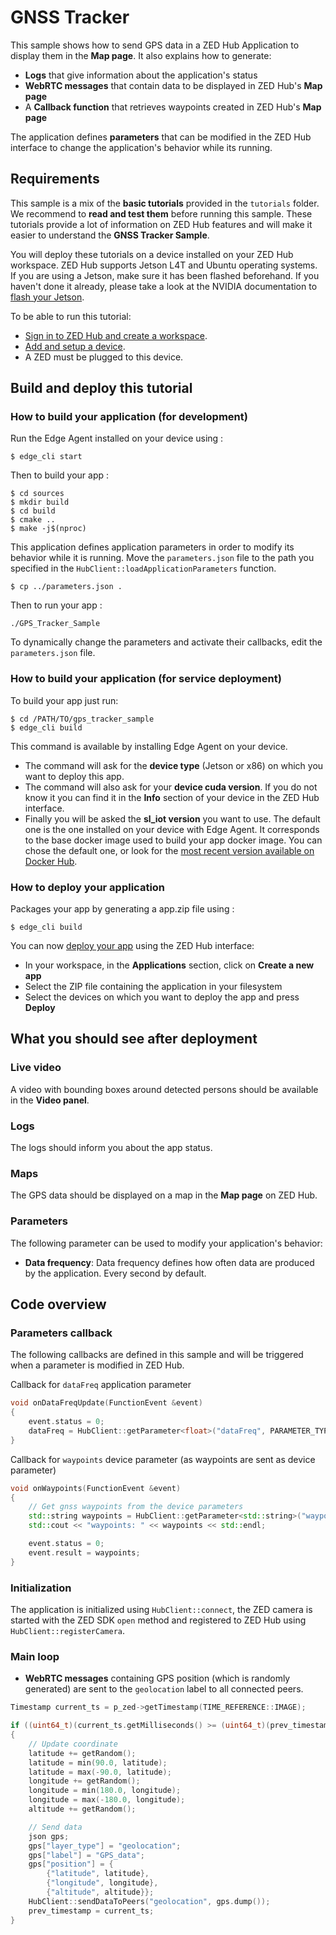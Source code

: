 # GNSS Tracker

This sample shows how to send GPS data in a ZED Hub Application to display them in the **Map page**.
It also explains how to generate:

- **Logs** that give information about the application's status
- **WebRTC messages** that contain data to be displayed in ZED Hub's **Map page**
- A **Callback function** that retrieves waypoints created in ZED Hub's **Map page**

The application defines **parameters** that can be modified in the ZED Hub interface to change the application's behavior while its running.

## Requirements

This sample is a mix of the **basic tutorials** provided in the `tutorials` folder. We recommend to **read and test them** before running this sample. These tutorials provide a lot of information on ZED Hub features and will make it easier to understand the **GNSS Tracker Sample**.

You will deploy these tutorials on a device installed on your ZED Hub workspace. ZED Hub supports Jetson L4T and Ubuntu operating systems. If you are using a Jetson, make sure it has been flashed beforehand. If you haven't done it already, please take a look at the NVIDIA documentation to [flash your Jetson](https://docs.nvidia.com/sdk-manager/install-with-sdkm-jetson/index.html).

To be able to run this tutorial:

- [Sign in to ZED Hub and create a workspace](https://www.stereolabs.com/docs/cloud/overview/get-workspace/).
- [Add and setup a device](https://www.stereolabs.com/docs/cloud/overview/setup-device/).
- A ZED must be plugged to this device.

## Build and deploy this tutorial

### How to build your application (for development)

Run the Edge Agent installed on your device using :

```
$ edge_cli start
```

Then to build your app :

```
$ cd sources
$ mkdir build
$ cd build
$ cmake ..
$ make -j$(nproc)
```

This application defines application parameters in order to modify its behavior while it is running. Move the `parameters.json` file to the path you specified in the `HubClient::loadApplicationParameters` function.

```
$ cp ../parameters.json .
```

Then to run your app :

```
./GPS_Tracker_Sample
```

To dynamically change the parameters and activate their callbacks, edit the `parameters.json` file.

### How to build your application (for service deployment)

To build your app just run:

```
$ cd /PATH/TO/gps_tracker_sample
$ edge_cli build
```

This command is available by installing Edge Agent on your device.

- The command will ask for the **device type** (Jetson or x86) on which you want to deploy this app.
- The command will also ask for your **device cuda version**. If you do not know it you can find it in the **Info** section of your device in the ZED Hub interface.
- Finally you will be asked the **sl_iot version** you want to use. The default one is the one installed on your device with Edge Agent. It corresponds to the base docker image used to build your app docker image. You can chose the default one, or look for the [most recent version available on Docker Hub](https://hub.docker.com/r/stereolabs/iot/tags?page=1&ordering=last_updated).

### How to deploy your application

Packages your app by generating a app.zip file using :

```
$ edge_cli build
```

You can now [deploy your app](https://www.stereolabs.com/docs/cloud/applications/deployment/) using the ZED Hub interface:

- In your workspace, in the **Applications** section, click on **Create a new app**
- Select the ZIP file containing the application in your filesystem
- Select the devices on which you want to deploy the app and press **Deploy**

## What you should see after deployment

### Live video

A video with bounding boxes around detected persons should be available in the **Video panel**.

### Logs

The logs should inform you about the app status.

### Maps

The GPS data should be displayed on a map in the **Map page** on ZED Hub.

### Parameters

The following parameter can be used to modify your application's behavior:

- **Data frequency**: Data frequency defines how often data are produced by the application. Every second by default.

## Code overview

### Parameters callback

The following callbacks are defined in this sample and will be triggered when a parameter is modified in ZED Hub.

Callback for `dataFreq` application parameter

```c++
void onDataFreqUpdate(FunctionEvent &event)
{
    event.status = 0;
    dataFreq = HubClient::getParameter<float>("dataFreq", PARAMETER_TYPE::APPLICATION, dataFreq);
}
```

Callback for `waypoints` device parameter (as waypoints are sent as device parameter)

```c++
void onWaypoints(FunctionEvent &event)
{
    // Get gnss waypoints from the device parameters
    std::string waypoints = HubClient::getParameter<std::string>("waypoints", PARAMETER_TYPE::DEVICE, "[]");
    std::cout << "waypoints: " << waypoints << std::endl;

    event.status = 0;
    event.result = waypoints;
}
```

### Initialization

The application is initialized using `HubClient::connect`, the ZED camera is started with the ZED SDK `open` method and registered to ZED Hub using `HubClient::registerCamera`.

### Main loop

- **WebRTC messages** containing GPS position (which is randomly generated) are sent to the `geolocation` label to all connected peers.

```c++
Timestamp current_ts = p_zed->getTimestamp(TIME_REFERENCE::IMAGE);

if ((uint64_t)(current_ts.getMilliseconds() >= (uint64_t)(prev_timestamp.getMilliseconds() + (uint64_t)dataFreq * 1000ULL)))
{
    // Update coordinate
    latitude += getRandom();
    latitude = min(90.0, latitude);
    latitude = max(-90.0, latitude);
    longitude += getRandom();
    longitude = min(180.0, longitude);
    longitude = max(-180.0, longitude);
    altitude += getRandom();

    // Send data
    json gps;
    gps["layer_type"] = "geolocation";
    gps["label"] = "GPS_data";
    gps["position"] = {
        {"latitude", latitude},
        {"longitude", longitude},
        {"altitude", altitude}};
    HubClient::sendDataToPeers("geolocation", gps.dump());
    prev_timestamp = current_ts;
}
```
